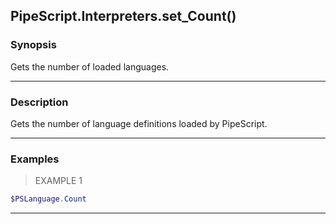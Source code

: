 PipeScript.Interpreters.set_Count()
-----------------------------------

### Synopsis
Gets the number of loaded languages.

---

### Description

Gets the number of language definitions loaded by PipeScript.

---

### Examples
> EXAMPLE 1

```PowerShell
$PSLanguage.Count
```

---
